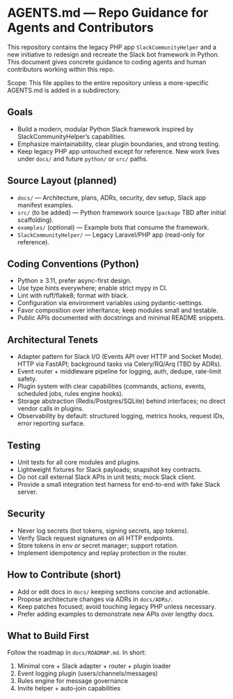 # AGENTS.md — Repo Guidance for Agents and Contributors

This repository contains the legacy PHP app `SlackCommunityHelper` and a new initiative to redesign and recreate the Slack bot framework in Python. This document gives concrete guidance to coding agents and human contributors working within this repo.

Scope: This file applies to the entire repository unless a more-specific AGENTS.md is added in a subdirectory.

## Goals

- Build a modern, modular Python Slack framework inspired by SlackCommunityHelper’s capabilities.
- Emphasize maintainability, clear plugin boundaries, and strong testing.
- Keep legacy PHP app untouched except for reference. New work lives under `docs/` and future `python/` or `src/` paths.

## Source Layout (planned)

- `docs/` — Architecture, plans, ADRs, security, dev setup, Slack app manifest examples.
- `src/` (to be added) — Python framework source (`package` TBD after initial scaffolding).
- `examples/` (optional) — Example bots that consume the framework.
- `SlackCommunityHelper/` — Legacy Laravel/PHP app (read-only for reference).

## Coding Conventions (Python)

- Python ≥ 3.11, prefer async-first design.
- Use type hints everywhere; enable strict mypy in CI.
- Lint with ruff/flake8; format with black.
- Configuration via environment variables using pydantic-settings.
- Favor composition over inheritance; keep modules small and testable.
- Public APIs documented with docstrings and minimal README snippets.

## Architectural Tenets

- Adapter pattern for Slack I/O (Events API over HTTP and Socket Mode). HTTP via FastAPI; background tasks via Celery/RQ/Arq (TBD by ADRs).
- Event router + middleware pipeline for logging, auth, dedupe, rate-limit safety.
- Plugin system with clear capabilities (commands, actions, events, scheduled jobs, rules engine hooks).
- Storage abstraction (Redis/Postgres/SQLite) behind interfaces; no direct vendor calls in plugins.
- Observability by default: structured logging, metrics hooks, request IDs, error reporting surface.

## Testing

- Unit tests for all core modules and plugins.
- Lightweight fixtures for Slack payloads; snapshot key contracts.
- Do not call external Slack APIs in unit tests; mock Slack client.
- Provide a small integration test harness for end-to-end with fake Slack server.

## Security

- Never log secrets (bot tokens, signing secrets, app tokens).
- Verify Slack request signatures on all HTTP endpoints.
- Store tokens in env or secret manager; support rotation.
- Implement idempotency and replay protection in the router.

## How to Contribute (short)

- Add or edit docs in `docs/` keeping sections concise and actionable.
- Propose architecture changes via ADRs in `docs/ADRs/`.
- Keep patches focused; avoid touching legacy PHP unless necessary.
- Prefer adding examples to demonstrate new APIs over lengthy docs.

## What to Build First

Follow the roadmap in `docs/ROADMAP.md`. In short:

1) Minimal core + Slack adapter + router + plugin loader
2) Event logging plugin (users/channels/messages)
3) Rules engine for message governance
4) Invite helper + auto-join capabilities

